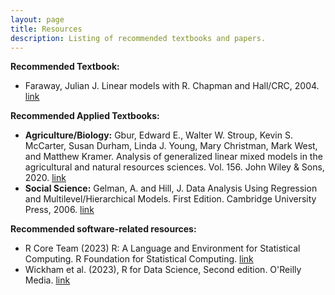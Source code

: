 ```yaml
---
layout: page
title: Resources
description: Listing of recommended textbooks and papers.
---
```


**Recommended Textbook:**
- Faraway, Julian J. Linear models with R. Chapman and Hall/CRC, 2004. [link](https://www.taylorfrancis.com/books/mono/10.4324/9780203507278/linear-models-julian-faraway)

**Recommended Applied Textbooks:**
- **Agriculture/Biology:** Gbur, Edward E., Walter W. Stroup, Kevin S. McCarter, Susan Durham, Linda J. Young, Mary Christman, Mark West, and Matthew Kramer. Analysis of generalized linear mixed models in the agricultural and natural resources sciences. Vol. 156. John Wiley & Sons, 2020. [link](https://www.wiley.com/en-us/Analysis+of+Generalized+Linear+Mixed+Models+in+the+Agricultural+and+Natural+Resources+Sciences-p-9780891181828)  
- **Social Science:** Gelman, A. and Hill, J. Data Analysis Using Regression and Multilevel/Hierarchical Models. First Edition. Cambridge University Press, 2006. [link](https://www.amazon.com/Analysis-Regression-Multilevel-Hierarchical-Models/dp/052168689X/ref=pd_lpo_sccl_3/131-3172861-4727912?pd_rd_w=mjiqJ&content-id=amzn1.sym.4c8c52db-06f8-4e42-8e56-912796f2ea6c&pf_rd_p=4c8c52db-06f8-4e42-8e56-912796f2ea6c&pf_rd_r=G0DJKJDQA9GM5S2RABKA&pd_rd_wg=Apa9i&pd_rd_r=e8be25f9-32fa-442e-a7e6-e51f94e5d229&pd_rd_i=052168689X&psc=1)

**Recommended software-related resources:**
- R Core Team (2023) R: A Language and Environment for Statistical Computing. R Foundation for Statistical Computing. [link](https://cran.r-project.org/)
- Wickham et al. (2023), R for Data Science, Second edition. O'Reilly Media. [link](https://r4ds.hadley.nz/)

